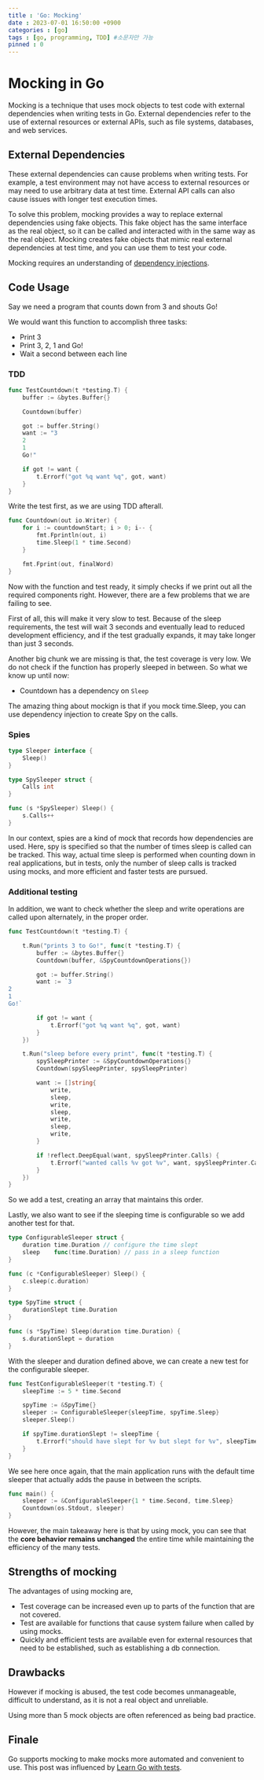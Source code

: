 ```yaml
---
title : 'Go: Mocking'
date : 2023-07-01 16:50:00 +0900
categories : [go]
tags : [go, programming, TDD] #소문자만 가능
pinned : 0
---
```


# Mocking in Go
Mocking is a technique that uses mock objects to test code with external dependencies when writing tests in Go. External dependencies refer to the use of external resources or external APIs, such as file systems, databases, and web services.

## External Dependencies

These external dependencies can cause problems when writing tests. For example, a test environment may not have access to external resources or may need to use arbitrary data at test time. External API calls can also cause issues with longer test execution times.
    
To solve this problem, mocking provides a way to replace external dependencies using fake objects. This fake object has the same interface as the real object, so it can be called and interacted with in the same way as the real object. Mocking creates fake objects that mimic real external dependencies at test time, and you can use them to test your code.


Mocking requires an understanding of [dependency injections](/posts/Dependency-Injection/).

## Code Usage
Say we need a program that counts down from 3 and shouts Go!

We would want this function to accomplish three tasks:
- Print 3
- Print 3, 2, 1 and Go!
- Wait a second between each line

### TDD
```go
func TestCountdown(t *testing.T) {
	buffer := &bytes.Buffer{}

	Countdown(buffer)

	got := buffer.String()
	want := "3
    2
    1
    Go!"

	if got != want {
		t.Errorf("got %q want %q", got, want)
	}
}
```
Write the test first, as we are using TDD afterall.

```go
func Countdown(out io.Writer) {
	for i := countdownStart; i > 0; i-- {
		fmt.Fprintln(out, i)
		time.Sleep(1 * time.Second)
	}

	fmt.Fprint(out, finalWord)
}
```

Now with the function and test ready, it simply checks if we print out all the required components right. However, there are a few problems that we are failing to see.

First of all, this will make it very slow to test. Because of the sleep requirements, the test will wait 3 seconds and eventually lead to reduced development efficiency, and if the test gradually expands, it may take longer than just 3 seconds.

Another big chunk we are missing is that, the test coverage is very low. We do not check if the function has properly sleeped in between. So what we know up until now:

- Countdown has a dependency on `Sleep`

The amazing thing about mockign is that if you mock time.Sleep, you can use dependency injection to create Spy on the calls.

### Spies

```go
type Sleeper interface {
	Sleep()
}

type SpySleeper struct {
	Calls int
}

func (s *SpySleeper) Sleep() {
	s.Calls++
}
```
In our context, spies are a kind of mock that records how dependencies are used. Here, spy is specified so that the number of times sleep is called can be tracked. This way, actual time sleep is performed when counting down in real applications, but in tests, only the number of sleep calls is tracked using mocks, and more efficient and faster tests are pursued.

### Additional testing
In addition, we want to check whether the sleep and write operations are called upon alternately, in the proper order.

```go
func TestCountdown(t *testing.T) {

	t.Run("prints 3 to Go!", func(t *testing.T) {
		buffer := &bytes.Buffer{}
		Countdown(buffer, &SpyCountdownOperations{})

		got := buffer.String()
		want := `3
2
1
Go!`

		if got != want {
			t.Errorf("got %q want %q", got, want)
		}
	})

	t.Run("sleep before every print", func(t *testing.T) {
		spySleepPrinter := &SpyCountdownOperations{}
		Countdown(spySleepPrinter, spySleepPrinter)

		want := []string{
			write,
			sleep,
			write,
			sleep,
			write,
			sleep,
			write,
		}

		if !reflect.DeepEqual(want, spySleepPrinter.Calls) {
			t.Errorf("wanted calls %v got %v", want, spySleepPrinter.Calls)
		}
	})
}
```

So we add a test, creating an array that maintains this order.

Lastly, we also want to see if the sleeping time is configurable so we add another test for that.

```go
type ConfigurableSleeper struct {
	duration time.Duration // configure the time slept
	sleep    func(time.Duration) // pass in a sleep function
}

func (c *ConfigurableSleeper) Sleep() {
	c.sleep(c.duration)
}

type SpyTime struct {
	durationSlept time.Duration
}

func (s *SpyTime) Sleep(duration time.Duration) {
	s.durationSlept = duration
}
```

With the sleeper and duration defined above, we can create a new test for the configurable sleeper.

```go
func TestConfigurableSleeper(t *testing.T) {
	sleepTime := 5 * time.Second

	spyTime := &SpyTime{}
	sleeper := ConfigurableSleeper{sleepTime, spyTime.Sleep}
	sleeper.Sleep()

	if spyTime.durationSlept != sleepTime {
		t.Errorf("should have slept for %v but slept for %v", sleepTime, spyTime.durationSlept)
	}
}
```


We see here once again, that the main application runs with the default time sleeper that actually adds the pause in between the scripts.

```go
func main() {
	sleeper := &ConfigurableSleeper{1 * time.Second, time.Sleep}
	Countdown(os.Stdout, sleeper)
}
```

However, the main takeaway here is that by using mock, you can see that the <b>core behavior remains unchanged</b> the entire time while maintaining the efficiency of the many tests.

## Strengths of mocking
The advantages of using mocking are,
- Test coverage can be increased even up to parts of the function that are not covered.
- Test are available for functions that cause system failure when called by using mocks.
- Quickly and efficient tests are available even for external resources that need to be established, such as establishing a db connection.

## Drawbacks
However if mocking is abused, the test code becomes unmanageable, difficult to understand, as it is not a real object and unreliable.

Using more than 5 mock objects are often referenced as being bad practice. 

## Finale
Go supports mocking to make mocks more automated and convenient to use.
This post was influenced by [Learn Go with tests](https://quii.gitbook.io/learn-go-with-tests).